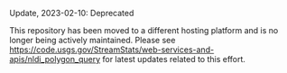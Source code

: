 Update, 2023-02-10: Deprecated

This repository has been moved to a different hosting platform and is no longer being actively maintained. Please see https://code.usgs.gov/StreamStats/web-services-and-apis/nldi_polygon_query for latest updates related to this effort.
